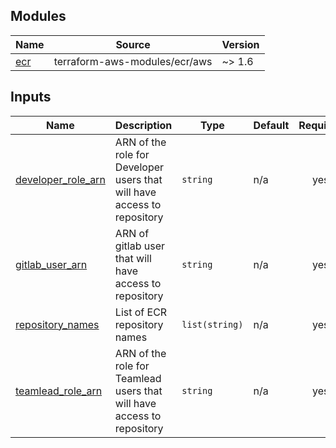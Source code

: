 <!-- BEGIN_TF_DOCS -->


## Modules

| Name | Source | Version |
|------|--------|---------|
| <a name="module_ecr"></a> [ecr](#module\_ecr) | terraform-aws-modules/ecr/aws | ~> 1.6 |

## Inputs

| Name | Description | Type | Default | Required |
|------|-------------|------|---------|:--------:|
| <a name="input_developer_role_arn"></a> [developer\_role\_arn](#input\_developer\_role\_arn) | ARN of the role for Developer users that will have access to repository | `string` | n/a | yes |
| <a name="input_gitlab_user_arn"></a> [gitlab\_user\_arn](#input\_gitlab\_user\_arn) | ARN of gitlab user that will have access to repository | `string` | n/a | yes |
| <a name="input_repository_names"></a> [repository\_names](#input\_repository\_names) | List of ECR repository names | `list(string)` | n/a | yes |
| <a name="input_teamlead_role_arn"></a> [teamlead\_role\_arn](#input\_teamlead\_role\_arn) | ARN of the role for Teamlead users that will have access to repository | `string` | n/a | yes |
<!-- END_TF_DOCS -->